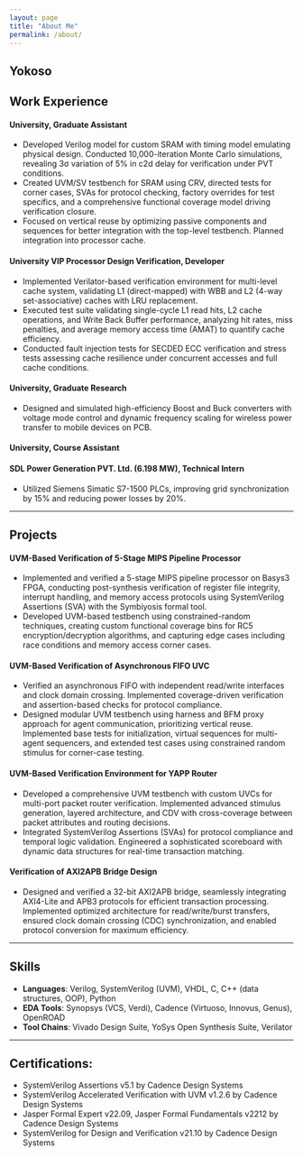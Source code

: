 ```yaml
---
layout: page
title: "About Me"
permalink: /about/
---
```


## Yokoso

## Work Experience
#### University, Graduate Assistant  
- Developed Verilog model for custom SRAM with timing model emulating physical design. Conducted 10,000-iteration Monte Carlo simulations, revealing 3σ variation of 5% in c2d delay for verification under PVT conditions.  
- Created UVM/SV testbench for SRAM using CRV, directed tests for corner cases, SVAs for protocol checking, factory overrides for test specifics, and a comprehensive functional coverage model driving verification closure.  
- Focused on vertical reuse by optimizing passive components and sequences for better integration with the top-level testbench. Planned integration into processor cache.  

#### University VIP Processor Design Verification, Developer  
- Implemented Verilator-based verification environment for multi-level cache system, validating L1 (direct-mapped) with WBB and L2 (4-way set-associative) caches with LRU replacement.  
- Executed test suite validating single-cycle L1 read hits, L2 cache operations, and Write Back Buffer performance, analyzing hit rates, miss penalties, and average memory access time (AMAT) to quantify cache efficiency.  
- Conducted fault injection tests for SECDED ECC verification and stress tests assessing cache resilience under concurrent accesses and full cache conditions.  

#### University, Graduate Research  
- Designed and simulated high-efficiency Boost and Buck converters with voltage mode control and dynamic frequency scaling for wireless power transfer to mobile devices on PCB.  

#### University, Course Assistant  

#### SDL Power Generation PVT. Ltd. (6.198 MW), Technical Intern  
- Utilized Siemens Simatic S7-1500 PLCs, improving grid synchronization by 15% and reducing power losses by 20%.  

---

## Projects

#### UVM-Based Verification of 5-Stage MIPS Pipeline Processor  
- Implemented and verified a 5-stage MIPS pipeline processor on Basys3 FPGA, conducting post-synthesis verification of register file integrity, interrupt handling, and memory access protocols using SystemVerilog Assertions (SVA) with the Symbiyosis formal tool.  
- Developed UVM-based testbench using constrained-random techniques, creating custom functional coverage bins for RC5 encryption/decryption algorithms, and capturing edge cases including race conditions and memory access corner cases.  

#### UVM-Based Verification of Asynchronous FIFO UVC  
- Verified an asynchronous FIFO with independent read/write interfaces and clock domain crossing. Implemented coverage-driven verification and assertion-based checks for protocol compliance.  
- Designed modular UVM testbench using harness and BFM proxy approach for agent communication, prioritizing vertical reuse. Implemented base tests for initialization, virtual sequences for multi-agent sequencers, and extended test cases using constrained random stimulus for corner-case testing.  

#### UVM-Based Verification Environment for YAPP Router   
- Developed a comprehensive UVM testbench with custom UVCs for multi-port packet router verification. Implemented advanced stimulus generation, layered architecture, and CDV with cross-coverage between packet attributes and routing decisions.  
- Integrated SystemVerilog Assertions (SVAs) for protocol compliance and temporal logic validation. Engineered a sophisticated scoreboard with dynamic data structures for real-time transaction matching.  

#### Verification of AXI2APB Bridge Design   
- Designed and verified a 32-bit AXI2APB bridge, seamlessly integrating AXI4-Lite and APB3 protocols for efficient transaction processing. Implemented optimized architecture for read/write/burst transfers, ensured clock domain crossing (CDC) synchronization, and enabled protocol conversion for maximum efficiency.  

---

## Skills

- **Languages**: Verilog, SystemVerilog (UVM), VHDL, C, C++ (data structures, OOP), Python  
- **EDA Tools**: Synopsys (VCS, Verdi), Cadence (Virtuoso, Innovus, Genus), OpenROAD  
- **Tool Chains**: Vivado Design Suite, YoSys Open Synthesis Suite, Verilator

---

## Certifications:  
- SystemVerilog Assertions v5.1 by Cadence Design Systems  
- SystemVerilog Accelerated Verification with UVM v1.2.6 by Cadence Design Systems  
- Jasper Formal Expert v22.09, Jasper Formal Fundamentals v2212 by Cadence Design Systems  
- SystemVerilog for Design and Verification v21.10 by Cadence Design Systems  
